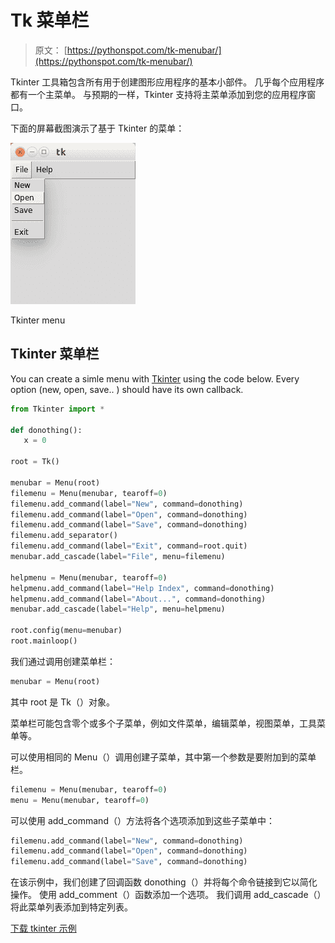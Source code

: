 # Tk 菜单栏

> 原文： [https://pythonspot.com/tk-menubar/](https://pythonspot.com/tk-menubar/)

Tkinter 工具箱包含所有用于创建图形应用程序的基本小部件。 几乎每个应用程序都有一个主菜单。 与预期的一样，Tkinter 支持将主菜单添加到您的应用程序窗口。

下面的屏幕截图演示了基于 Tkinter 的菜单：

![tk menu](img/ec69b97f82c9ef2d0bac39c941f21ed9.jpg)

Tkinter menu

## Tkinter 菜单栏

You can create a simle menu with [Tkinter](https://pythonspot.com/tkinter/) using the code below. Every option (new, open, save.. ) should have its own callback.

```py
from Tkinter import *

def donothing():
   x = 0

root = Tk()

menubar = Menu(root)
filemenu = Menu(menubar, tearoff=0)
filemenu.add_command(label="New", command=donothing)
filemenu.add_command(label="Open", command=donothing)
filemenu.add_command(label="Save", command=donothing)
filemenu.add_separator()
filemenu.add_command(label="Exit", command=root.quit)
menubar.add_cascade(label="File", menu=filemenu)

helpmenu = Menu(menubar, tearoff=0)
helpmenu.add_command(label="Help Index", command=donothing)
helpmenu.add_command(label="About...", command=donothing)
menubar.add_cascade(label="Help", menu=helpmenu)

root.config(menu=menubar)
root.mainloop()

```

我们通过调用创建菜单栏：

```py
menubar = Menu(root)

```

其中 root 是 Tk（）对象。

菜单栏可能包含零个或多个子菜单，例如文件菜单，编辑菜单，视图菜单，工具菜单等。

可以使用相同的 Menu（）调用创建子菜单，其中第一个参数是要附加到的菜单栏。

```py
filemenu = Menu(menubar, tearoff=0)
menu = Menu(menubar, tearoff=0)

```

可以使用 add_command（）方法将各个选项添加到这些子菜单中：

```py
filemenu.add_command(label="New", command=donothing)
filemenu.add_command(label="Open", command=donothing)
filemenu.add_command(label="Save", command=donothing)

```

在该示例中，我们创建了回调函数 donothing（）并将每个命令链接到它以简化操作。 使用 add_comment（）函数添加一个选项。 我们调用 add_cascade（）将此菜单列表添加到特定列表。

[下载 tkinter 示例](/download-tkinter-examples)